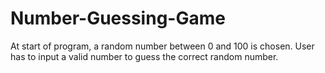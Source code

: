 ﻿# Number-Guessing-Game
At start of program, a random number between 0 and 100 is chosen. User has to input a valid number to guess the correct random number.
